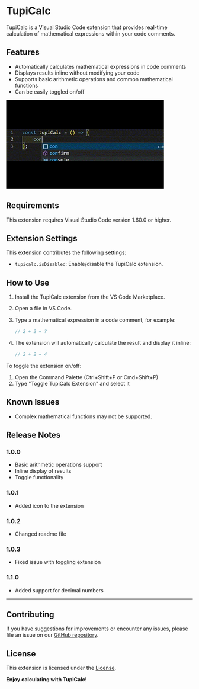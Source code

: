 # TupiCalc

TupiCalc is a Visual Studio Code extension that provides real-time calculation of mathematical expressions within your code comments.

## Features

-   Automatically calculates mathematical expressions in code comments
-   Displays results inline without modifying your code
-   Supports basic arithmetic operations and common mathematical functions
-   Can be easily toggled on/off

![TupiCalc in action](images/demo.gif)

## Requirements

This extension requires Visual Studio Code version 1.60.0 or higher.

## Extension Settings

This extension contributes the following settings:

-   `tupicalc.isDisabled`: Enable/disable the TupiCalc extension.

## How to Use

1. Install the TupiCalc extension from the VS Code Marketplace.
2. Open a file in VS Code.
3. Type a mathematical expression in a code comment, for example:

    ```javascript
    // 2 + 2 = ?
    ```

4. The extension will automatically calculate the result and display it inline:
    ```javascript
    // 2 + 2 = 4
    ```

To toggle the extension on/off:

1. Open the Command Palette (Ctrl+Shift+P or Cmd+Shift+P)
2. Type "Toggle TupiCalc Extension" and select it

## Known Issues

-   Complex mathematical functions may not be supported.

## Release Notes

### 1.0.0

-   Basic arithmetic operations support
-   Inline display of results
-   Toggle functionality

### 1.0.1

-   Added icon to the extension

### 1.0.2

-   Changed readme file

### 1.0.3

-   Fixed issue with toggling extension

### 1.1.0

-   Added support for decimal numbers

---

## Contributing

If you have suggestions for improvements or encounter any issues, please file an issue on our [GitHub repository](https://github.com/TupiC/tupi-calc).

## License

This extension is licensed under the [License](license.md).

**Enjoy calculating with TupiCalc!**
